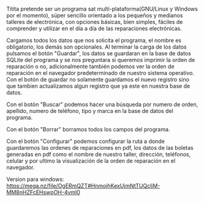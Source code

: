 

Titita pretende ser un programa sat multi-plataforma(GNU/Linux y Windows por el momento), súper sencillo orientado a los pequeños y medianos talleres de 
electrónica, con opciones básicas, bien simples, fáciles de comprender y utilizar en el día a día de las reparaciones electrónicas.

Cargamos todos los datos que nos solicita el programa, el nombre es obligatorio, los demás son opcionales. Al terminar la carga de los datos pulsamos el 
botón "Guardar", los datos se guardaran en la base de datos SQLite del programa y se nos preguntara si queremos imprimir la orden de reparación 
o no, adicionalmente también podemos ver la orden de reparación en el navegador predeterminado de nuestro sistema operativo.
Con el botón de guardar no solamente guardamos el nuevo registro sino que tambien actualizamos algun registro que ya este en nuestra base de datos.

Con el botón "Buscar" podemos hacer una búsqueda por numero de orden, apellido, numero de teléfono, tipo y marca en la base de datos del programa.

Con el botón "Borrar" borramos todos los campos del programa.

Con el botón "Configurar" podemos configurar la ruta a donde guardaremos las ordenes de reparaciones en pdf, los datos de las boletas generadas en pdf 
como el nombre de nuestro taller, dirección, teléfonos, celular y por ultimo la visualización de la orden de reparación en el navegador.

Version para windows: https://mega.nz/file/OgERmQZT#HnmojhKexUjmNtTUQcliM-MM8nHZFcEHswpOH-4vml0
